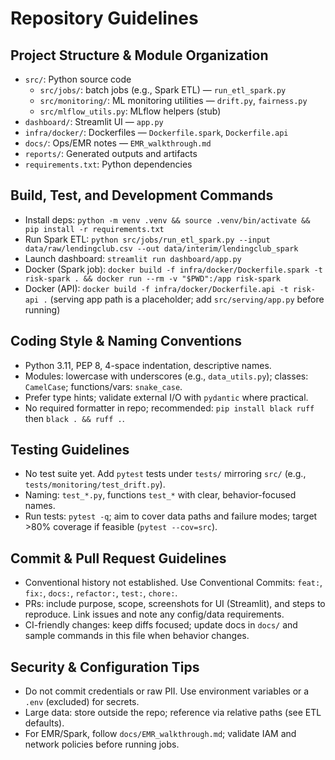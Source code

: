 # Repository Guidelines

## Project Structure & Module Organization
- `src/`: Python source code
  - `src/jobs/`: batch jobs (e.g., Spark ETL) — `run_etl_spark.py`
  - `src/monitoring/`: ML monitoring utilities — `drift.py`, `fairness.py`
  - `src/mlflow_utils.py`: MLflow helpers (stub)
- `dashboard/`: Streamlit UI — `app.py`
- `infra/docker/`: Dockerfiles — `Dockerfile.spark`, `Dockerfile.api`
- `docs/`: Ops/EMR notes — `EMR_walkthrough.md`
- `reports/`: Generated outputs and artifacts
- `requirements.txt`: Python dependencies

## Build, Test, and Development Commands
- Install deps: `python -m venv .venv && source .venv/bin/activate && pip install -r requirements.txt`
- Run Spark ETL: `python src/jobs/run_etl_spark.py --input data/raw/lendingclub.csv --out data/interim/lendingclub_spark`
- Launch dashboard: `streamlit run dashboard/app.py`
- Docker (Spark job): `docker build -f infra/docker/Dockerfile.spark -t risk-spark . && docker run --rm -v "$PWD":/app risk-spark`
- Docker (API): `docker build -f infra/docker/Dockerfile.api -t risk-api .` (serving app path is a placeholder; add `src/serving/app.py` before running)

## Coding Style & Naming Conventions
- Python 3.11, PEP 8, 4-space indentation, descriptive names.
- Modules: lowercase with underscores (e.g., `data_utils.py`); classes: `CamelCase`; functions/vars: `snake_case`.
- Prefer type hints; validate external I/O with `pydantic` where practical.
- No required formatter in repo; recommended: `pip install black ruff` then `black . && ruff .`.

## Testing Guidelines
- No test suite yet. Add `pytest` tests under `tests/` mirroring `src/` (e.g., `tests/monitoring/test_drift.py`).
- Naming: `test_*.py`, functions `test_*` with clear, behavior-focused names.
- Run tests: `pytest -q`; aim to cover data paths and failure modes; target >80% coverage if feasible (`pytest --cov=src`).

## Commit & Pull Request Guidelines
- Conventional history not established. Use Conventional Commits: `feat:`, `fix:`, `docs:`, `refactor:`, `test:`, `chore:`.
- PRs: include purpose, scope, screenshots for UI (Streamlit), and steps to reproduce. Link issues and note any config/data requirements.
- CI-friendly changes: keep diffs focused; update docs in `docs/` and sample commands in this file when behavior changes.

## Security & Configuration Tips
- Do not commit credentials or raw PII. Use environment variables or a `.env` (excluded) for secrets.
- Large data: store outside the repo; reference via relative paths (see ETL defaults).
- For EMR/Spark, follow `docs/EMR_walkthrough.md`; validate IAM and network policies before running jobs.
